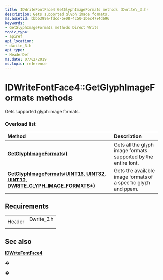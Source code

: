 ```yaml
---
title: IDWriteFontFace4 GetGlyphImageFormats methods (Dwrite\_3.h)
description: Gets supported glyph image formats.
ms.assetid: bbbb399a-fdcd-5e08-4c50-1bec4784d696
keywords:
- GetGlyphImageFormats methods Direct Write
topic_type:
- apiref
api_location:
- dwrite_3.h
api_type:
- HeaderDef
ms.date: 07/02/2019
ms.topic: reference
---
```


# IDWriteFontFace4::GetGlyphImageFormats methods

Gets supported glyph image formats.

### Overload list



| Method                                                                                                                           | Description                                                                |
|:---------------------------------------------------------------------------------------------------------------------------------|:---------------------------------------------------------------------------|
| [**GetGlyphImageFormats()**](https://msdn.microsoft.com/en-us/library/Mt725322(v=VS.85).aspx)                                                          | Gets all the glyph image formats supported by the entire font.<br/>  |
| [**GetGlyphImageFormats(UINT16, UINT32, UINT32, DWRITE\_GLYPH\_IMAGE\_FORMATS\*)**](https://msdn.microsoft.com/en-us/library/Mt725323(v=VS.85).aspx) | Gets the available image formats of a specific glyph and ppem. <br/> |



## Requirements



|                   |                                                                                        |
|-------------------|----------------------------------------------------------------------------------------|
| Header<br/> | <dl> <dt>Dwrite\_3.h</dt> </dl> |



## See also

<dl> <dt>

[**IDWriteFontFace4**](https://msdn.microsoft.com/en-us/library/Mt725320(v=VS.85).aspx)
</dt> </dl>

�

�





